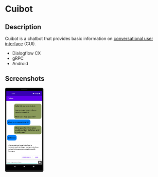 # Cuibot

## Description

Cuibot is a chatbot that provides basic information on
[conversational user interface](https://en.wikipedia.org/wiki/Conversational_user_interface) (CUI).

- Dialogflow CX
- gRPC
- Android

## Screenshots
<img src="assets/images/CuibotDefinition.png"  width=25% height=25%>
